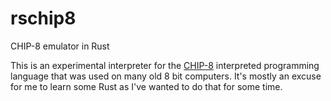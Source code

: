 # rschip8
CHIP-8 emulator in Rust

This is an experimental interpreter for the [CHIP-8](https://en.wikipedia.org/wiki/CHIP-8) interpreted programming language that was used on many old 8 bit computers. It's mostly an excuse for me to learn some Rust as I've wanted to do that for some time.
